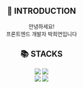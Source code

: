 <!--
**Park-Heeyeon/Park-Heeyeon** is a c _special_ ✨ repository because its `README.md` (this file) appears on your GitHub profile.

Here are some ideas to get you started:

- 🔭 I’m currently working on ...
- 🌱 I’m currently learning ...
- 👯 I’m looking to collaborate on ...
- 🤔 I’m looking for help with ...
- 💬 Ask me about ...
- 📫 How to reach me: ...
- 😄 Pronouns: ...
- ⚡ Fun fact: ...
-->
<div align=center>
  <h2>💬 INTRODUCTION</h2>
  <p>안녕하세요!<br />프론트엔드 개발자 박희연입니다</p>
  <div align=center><h2>📚 STACKS</h2></div>
<div align="center">   
  <img src="https://img.shields.io/badge/javascript-F7DF1E?style=for-the-badge&logo=javascript&logoColor=black"> 
  <img src="https://img.shields.io/badge/typescript-3178C6?style=for-the-badge&logo=typescript&logoColor=white">
  <br>

  <img src="https://img.shields.io/badge/react-61DAFB?style=for-the-badge&logo=react&logoColor=black"> 
  <img src="https://img.shields.io/badge/vue-4FC08D?style=for-the-badge&logo=vue&logoColor=white"> 
  <br>
</div>
<br/>
</div>
<br/>


